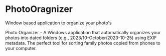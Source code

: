 # PhotoOragnizer
Window based application to organize your photo's

Photo Organizer - A Windows application that automatically organizes your photos into dated folders (e.g., 2023/10-October/2023-10-25) using EXIF metadata. The perfect tool for sorting family photos copied from phones to your computer.
